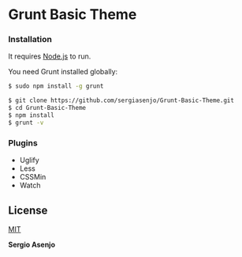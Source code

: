 # Grunt Basic Theme

### Installation

It requires [Node.js](https://nodejs.org/) to run.

You need Grunt installed globally:

```sh
$ sudo npm install -g grunt
```

```sh
$ git clone https://github.com/sergiasenjo/Grunt-Basic-Theme.git
$ cd Grunt-Basic-Theme
$ npm install
$ grunt -v
```

### Plugins

  - Uglify
  - Less
  - CSSMin
  - Watch



License
----
[MIT](https://opensource.org/licenses/MIT)


**Sergio Asenjo**
